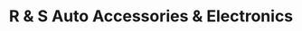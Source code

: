 ---
title: "R & S Auto Accessories & Electronics"
url: /philadelphia/r-und-s-auto-accessories-und-electronics/
shop: Autoteile
---